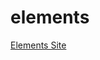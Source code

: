 # elements

<a href ="http://htmlpreview.github.io/?https://github.com/marksleator/elements/blob/master/index.html">Elements Site</a>
